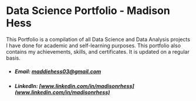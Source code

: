 # Data Science Portfolio - Madison Hess
This Portfolio is a compilation of all Data Science and Data Analysis projects I have done for academic and self-learning purposes. This portfolio also contains my achievements, skills, and certificates. It is updated on a regular basis.

* ##### Email: [maddiehess03@gmail.com](maddiehess03@gmail.com)
* ##### LinkedIn: [www.linkedin.com/in/madisonrhess](www.linkedin.com/in/madisonrhess)
